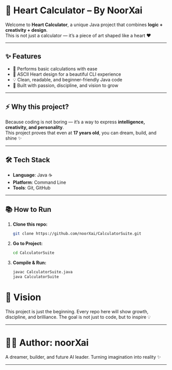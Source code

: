 # 💖 Heart Calculator – By NoorXai  

Welcome to **Heart Calculator**, a unique Java project that combines **logic + creativity + design**.  
This is not just a calculator — it’s a piece of art shaped like a heart ❤️  

---

## ✨ Features  
- 🧮 Performs basic calculations with ease  
- 🎨 ASCII Heart design for a beautiful CLI experience  
- 💡 Clean, readable, and beginner-friendly Java code  
- 🚀 Built with passion, discipline, and vision to grow  

---

## ⚡ Why this project?  
Because coding is not boring — it’s a way to express **intelligence, creativity, and personality**.  
This project proves that even at **17 years old**, you can dream, build, and shine ✨  

---

## 🛠️ Tech Stack  
- **Language**: Java ☕  
- **Platform**: Command Line  
- **Tools**: Git, GitHub  

---

## 📚 How to Run  

1. **Clone this repo:**  
   ```bash
   git clone https://github.com/noorXai/CalculatorSuite.git

2. **Go to Project:**
   ```bash
   cd CalculatorSuite

3. **Compile & Run:**
    ```bash
    javac CalculatorSuite.java
    java CalculatorSuite

# 🌟 Vision

This project is just the beginning.
Every repo here will show growth, discipline, and brilliance.
The goal is not just to code, but to inspire 💡

---

# 👩‍💻 Author: noorXai

A dreamer, builder, and future AI leader.
Turning imagination into reality ✨

---
   
   
